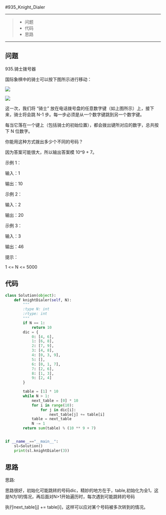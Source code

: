#935_Knight_Dialer

------

> - 问题
> - 代码
> - 思路

------

## 问题

 935.骑士拨号器

国际象棋中的骑士可以按下图所示进行移动：

![](/935_Knight_Dialer1.png)

![](/935_Knight_Dialer2.png)

这一次，我们将 “骑士” 放在电话拨号盘的任意数字键（如上图所示）上，接下来，骑士将会跳 N-1 步。每一步必须是从一个数字键跳到另一个数字键。

每当它落在一个键上（包括骑士的初始位置），都会拨出键所对应的数字，总共按下 N 位数字。

你能用这种方式拨出多少个不同的号码？

因为答案可能很大，所以输出答案模 10^9 + 7。

示例 1：

输入：1

输出：10

示例 2：

 

输入：2

输出：20

示例 3：

输入：3

输出：46

提示：

 

1 <= N <= 5000

## 代码

```python
class Solution(object):
    def knightDialer(self, N):
        """
        :type N: int
        :rtype: int
        """
        if N == 1:
            return 10
        dic = {
            0: [4, 6],
            1: [6, 8],
            2: [7, 9],
            3: [4, 8],
            4: [0, 3, 9],
            5: [],
            6: [0, 1, 7],
            7: [2, 6],
            8: [1, 3],
            9: [2, 4]
        }

        table = [1] * 10
        while N > 1:
            next_table = [0] * 10
            for i in range(10):
                for j in dic[i]:
                    next_table[j] += table[i]
            table = next_table
            N -= 1
        return sum(table) % (10 ** 9 + 7)


if __name__=="__main__":
    sl=Solution()
    print(sl.knightDialer(3))
```

## 思路

思路:

思路很好，初始化可能跳转的号码dic，精妙的地方在于，table,初始化为全1，这是N为1的情况，再后面对N>1开始遍历时，每次遇到可能跳转的号码

执行next_table[j] += table[i]，这样可以应对某个号码被多次转到的情况。
